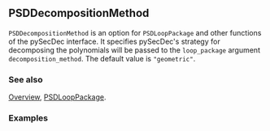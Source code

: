 ## PSDDecompositionMethod

`PSDDecompositionMethod` is an option for `PSDLoopPackage` and other functions of the pySecDec interface. It specifies pySecDec's strategy for decomposing the polynomials will be passed to the `loop_package` argument `decomposition_method`. The default value is `"geometric"`.

### See also

[Overview](Extra/FeynHelpers.md), [PSDLoopPackage](PSDLoopPackage.md).

### Examples